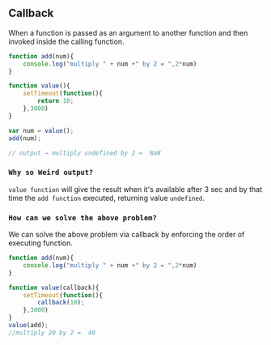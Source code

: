 ## Callback

When a function is passed as an argument to another function and then invoked inside the calling function.

```JavaScript
function add(num){
    console.log("multiply " + num +" by 2 = ",2*num)
}

function value(){
    setTimeout(function(){
        return 10;
    },3000)
}

var num = value();
add(num);

// output → multiply undefined by 2 =  NaN
```

### `Why so Weird output?`

`value function` will give the result when it's available after 3 sec and by that time the `add function` executed, returning value `undefined`.

### `How can we solve the above problem?`

We can solve the above problem via callback by enforcing the order of executing function.

```JavaScript
function add(num){
    console.log("multiply " + num +" by 2 = ",2*num)
}

function value(callback){
    setTimeout(function(){
        callback(10);
    },3000)
}
value(add);
//multiply 20 by 2 =  40
```